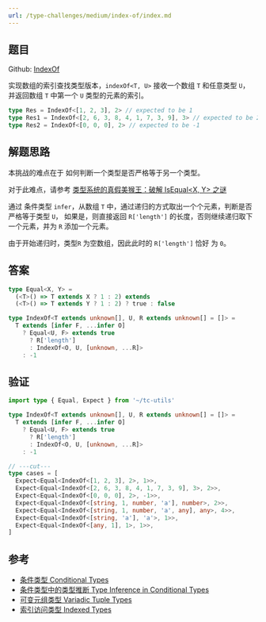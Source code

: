 ```yaml
---
url: /type-challenges/medium/index-of/index.md
---
```

## 题目

Github: [IndexOf](https://github.com/type-challenges/type-challenges/blob/main/questions/05153-medium-indexof/)

实现数组的索引查找类型版本，`indexOf<T, U>` 接收一个数组 `T` 和任意类型 `U`，
并返回数组 `T` 中第一个 `U` 类型的元素的索引。

```ts
type Res = IndexOf<[1, 2, 3], 2> // expected to be 1
type Res1 = IndexOf<[2, 6, 3, 8, 4, 1, 7, 3, 9], 3> // expected to be 2
type Res2 = IndexOf<[0, 0, 0], 2> // expected to be -1
```

## 解题思路

本挑战的难点在于 如何判断一个类型是否严格等于另一个类型。

对于此难点，请参考 [类型系统的真假美猴王：破解 IsEqual\<X, Y> 之谜](../../../1.前端/12.TypeScript/isEqual.md)

通过 条件类型 `infer`，从数组 `T` 中，通过递归的方式取出一个个元素，判断是否严格等于类型 `U`，
如果是，则直接返回 `R['length']` 的长度，否则继续递归取下一个元素，并为 `R` 添加一个元素。

由于开始递归时，类型`R` 为空数组，因此此时的 `R['length']` 恰好 为 `0`。

## 答案

```ts
type Equal<X, Y> =
  (<T>() => T extends X ? 1 : 2) extends
  (<T>() => T extends Y ? 1 : 2) ? true : false

type IndexOf<T extends unknown[], U, R extends unknown[] = []> =
  T extends [infer F, ...infer O]
    ? Equal<U, F> extends true
      ? R['length']
      : IndexOf<O, U, [unknown, ...R]>
    : -1
```

## 验证

```ts twoslash
import type { Equal, Expect } from '~/tc-utils'

type IndexOf<T extends unknown[], U, R extends unknown[] = []> =
  T extends [infer F, ...infer O]
    ? Equal<U, F> extends true
      ? R['length']
      : IndexOf<O, U, [unknown, ...R]>
    : -1

// ---cut---
type cases = [
  Expect<Equal<IndexOf<[1, 2, 3], 2>, 1>>,
  Expect<Equal<IndexOf<[2, 6, 3, 8, 4, 1, 7, 3, 9], 3>, 2>>,
  Expect<Equal<IndexOf<[0, 0, 0], 2>, -1>>,
  Expect<Equal<IndexOf<[string, 1, number, 'a'], number>, 2>>,
  Expect<Equal<IndexOf<[string, 1, number, 'a', any], any>, 4>>,
  Expect<Equal<IndexOf<[string, 'a'], 'a'>, 1>>,
  Expect<Equal<IndexOf<[any, 1], 1>, 1>>,
]
```

## 参考

* [条件类型 Conditional Types](https://www.typescriptlang.org/docs/handbook/2/conditional-types.html)
* [条件类型中的类型推断 Type Inference in Conditional Types](https://www.typescriptlang.org/docs/handbook/2/conditional-types.html#inferring-within-conditional-types)
* [可变元组类型 Variadic Tuple Types](https://www.typescriptlang.org/docs/handbook/release-notes/typescript-4-0.html#variadic-tuple-types)
* [索引访问类型 Indexed Types](https://www.typescriptlang.org/docs/handbook/2/indexed-access-types.html)
